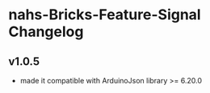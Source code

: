 # nahs-Bricks-Feature-Signal Changelog

## v1.0.5

  * made it compatible with ArduinoJson library >= 6.20.0